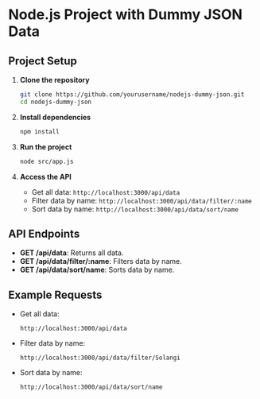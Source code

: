 # Node.js Project with Dummy JSON Data

## Project Setup

1. **Clone the repository**
    ```bash
    git clone https://github.com/yourusername/nodejs-dummy-json.git
    cd nodejs-dummy-json
    ```

2. **Install dependencies**
    ```bash
    npm install
    ```

3. **Run the project**
    ```bash
    node src/app.js
    ```

4. **Access the API**
    - Get all data: `http://localhost:3000/api/data`
    - Filter data by name: `http://localhost:3000/api/data/filter/:name`
    - Sort data by name: `http://localhost:3000/api/data/sort/name`

## API Endpoints

- **GET /api/data**: Returns all data.
- **GET /api/data/filter/:name**: Filters data by name.
- **GET /api/data/sort/name**: Sorts data by name.

## Example Requests

- Get all data:
    ```
    http://localhost:3000/api/data
    ```

- Filter data by name:
    ```
    http://localhost:3000/api/data/filter/Solangi
    ```

- Sort data by name:
    ```
    http://localhost:3000/api/data/sort/name
    ```
